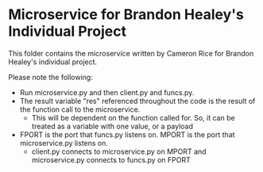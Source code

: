 # Microservice for Brandon Healey's Individual Project

This folder contains the microservice written by Cameron Rice for Brandon Healey's individual project.

Please note the following:
* Run microservice.py and then client.py and funcs.py.
* The result variable "res" referenced throughout the code is the result of the function call to the microservice.
  * This will be dependent on the function called for. So, it can be treated as a variable with one value, or a payload
* FPORT is the port that funcs.py listens on. MPORT is the port that microservice.py listens on.
  * client.py connects to microservice.py on MPORT and microservice.py connects to funcs.py on FPORT
